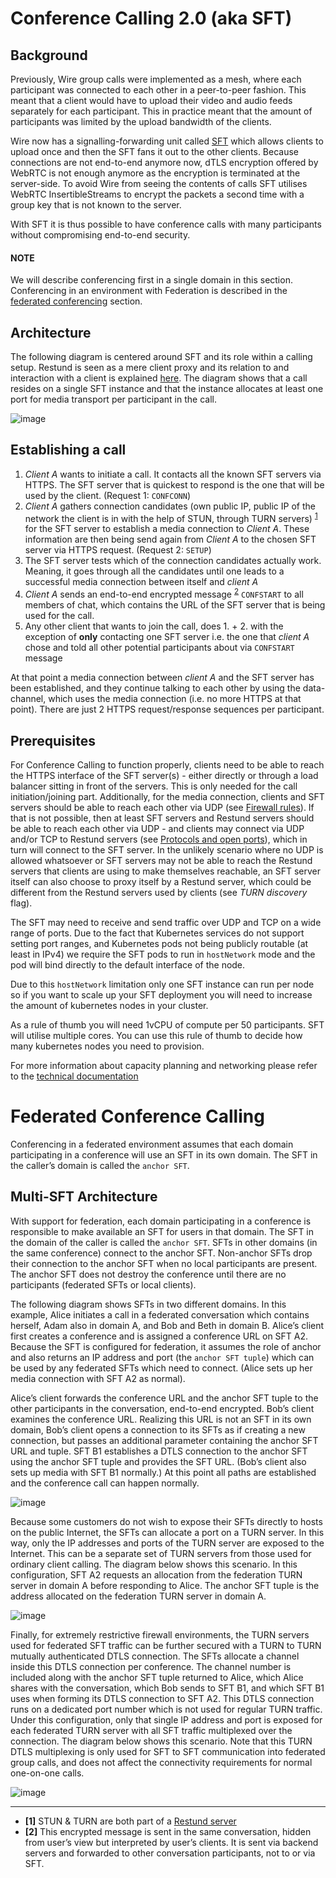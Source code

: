 <a id="understand-sft"></a>

# Conference Calling 2.0 (aka SFT)

## Background

Previously, Wire group calls were implemented as a mesh, where each participant was connected
to each other in a peer-to-peer fashion. This meant that a client would have to upload their
video and audio feeds separately for each participant. This in practice meant that the amount
of participants was limited by the upload bandwidth of the clients.

Wire now has a signalling-forwarding unit called [SFT](https://github.com/wireapp/wire-avs-service) which allows clients to upload once and
then the SFT fans it out to the other clients. Because connections are not end-to-end anymore now, dTLS encryption offered by WebRTC is not enough anymore as the encryption is terminated at the server-side. To avoid Wire from seeing the contents of calls SFT utilises WebRTC InsertibleStreams to encrypt the packets a second time with a group key that is not known to the server.

With SFT it is thus possible to have conference calls with many participants
without compromising end-to-end security.

#### NOTE
We will describe conferencing first in a single domain in this section.
Conferencing in an environment with Federation is described in the
[federated conferencing](#federated-sft) section.

## Architecture

The following diagram is centered around SFT and its role within a calling setup. Restund is seen
as a mere client proxy and its relation to and interaction with a client is explained
[here](restund.md#understand-restund). The diagram shows that a call resides on a single SFT instance
and that the instance allocates at least one port for media transport per participant in the call.

![image](understand/img/architecture-sft.png)

## Establishing a call

1. *Client A* wants to initiate a call. It contacts all the known SFT servers via HTTPS.
   The SFT server that is quickest to respond is the one that will be used by the client.
   (Request 1: `CONFCONN`)
2. *Client A* gathers connection candidates (own public IP, public IP of the network the
   client is in with the help of STUN, through TURN servers) <sup>[1](#footnote-1)</sup> for the SFT server to
   establish a media connection to *Client A*. These information are then being send again
   from *Client A* to the chosen SFT server via HTTPS request. (Request 2: `SETUP`)
3. The SFT server tests which of the connection candidates actually work. Meaning, it
   goes through all the candidates until one leads to a successful media connection
   between itself and *client A*
4. *Client A* sends an end-to-end encrypted message <sup>[2](#footnote-2)</sup> `CONFSTART` to all members of chat, which contains
   the URL of the SFT server that is being used for the call.
5. Any other client that wants to join the call, does 1. + 2. with the exception of **only**
   contacting one SFT server i.e. the one that *client A* chose and told all other
   potential participants about via `CONFSTART` message

At that point a media connection between *client A* and the SFT server has been established,
and they continue talking to each other by using the data-channel, which uses the media
connection (i.e. no more HTTPS at that point). There are just 2 HTTPS request/response
sequences per participant.

## Prerequisites

For Conference Calling to function properly, clients need to be able to reach the HTTPS interface
of the SFT server(s) - either directly or through a load balancer sitting in front of the servers.
This is only needed for the call initiation/joining part.
Additionally, for the media connection, clients and SFT servers should be able to reach each other
via UDP (see [Firewall rules](../how-to/install/sft.md#install-sft-firewall-rules)).
If that is not possible, then at least SFT servers and Restund servers should be able to reach each
other via UDP - and clients may connect via UDP and/or TCP to Restund servers
(see [Protocols and open ports](restund.md#understand-restund-protocal-and-ports)), which in
turn will connect to the SFT server.
In the unlikely scenario where no UDP is allowed whatsoever or SFT servers may not be able to reach
the Restund servers that clients are using to make themselves reachable, an SFT server itself can
also choose to proxy itself by a Restund server, which could be different from the Restund servers
used by clients (see *TURN discovery* flag).

The SFT may need to receive and send traffic over UDP and TCP on a wide range of ports.
Due to the fact that Kubernetes services do not support setting port ranges, and Kubernetes pods not being publicly routable (at least in IPv4) we require the SFT pods to run in `hostNetwork` mode and the pod will bind directly to the default interface of the node.

Due to this `hostNetwork` limitation only one SFT instance can run per node so if you want to scale up your SFT deployment you will need to increase the amount of kubernetes nodes in your cluster.

As a rule of thumb you will need 1vCPU of compute per 50 participants. SFT will utilise multiple cores. You can use this rule of thumb to decide how many kubernetes nodes you need to provision.

For more information about capacity planning and networking please refer to the [technical documentation](https://github.com/wireapp/wire-server/blob/eab0ce1ff335889bc5a187c51872dfd0e78cc22b/charts/sftd/README.md)

<a id="federated-sft"></a>

# Federated Conference Calling

Conferencing in a federated environment assumes that each domain participating in a
conference will use an SFT in its own domain. The SFT in the caller’s domain is called
the `anchor SFT`.

## Multi-SFT Architecture

With support for federation, each domain participating in a conference is responsible to
make available an SFT for users in that domain.  The SFT in the domain of the caller is
called the `anchor SFT`. SFTs in other domains (in the same conference) connect to the
anchor SFT.  Non-anchor SFTs drop their connection to the anchor SFT when no local
participants are present. The anchor SFT does not destroy the conference until there are
no participants (federated SFTs or local clients).

The following diagram shows SFTs in two different domains. In this example, Alice
initiates a call in a federated conversation which contains herself, Adam also in domain
A, and Bob and Beth in domain B. Alice’s client first creates a conference and is
assigned a conference URL on SFT A2. Because the SFT is configured for federation, it
assumes the role of anchor and also returns an IP address and port (the `anchor SFT tuple`)
which can be used by any federated SFTs which need to connect. (Alice sets up her media
connection with SFT A2 as normal).

Alice’s client forwards the conference URL and the anchor SFT tuple to the other
participants in the conversation, end-to-end encrypted.  Bob’s client examines the
conference URL. Realizing this URL is not an SFT in its own domain, Bob’s client opens
a connection to its SFTs as if creating a new connection, but passes an additional
parameter containing the anchor SFT URL and tuple. SFT B1 establishes a DTLS connection
to the anchor SFT using the anchor SFT tuple and provides the SFT URL. (Bob’s client
also sets up media with SFT B1 normally.)  At this point all paths are established
and the conference call can happen normally.

![image](understand/img/multi-sft-noturn.png)

Because some customers do not wish to expose their SFTs directly to hosts on the public
Internet, the SFTs can allocate a port on a TURN server. In this way, only the IP
addresses and ports of the TURN server are exposed to the Internet. This can be a separate
set of TURN servers from those used for ordinary client calling. The diagram below shows
this scenario.  In this configuration, SFT A2 requests an allocation from the federation
TURN server in domain A before responding to Alice. The anchor SFT tuple is the address
allocated on the federation TURN server in domain A.

![image](understand/img/multi-sft-turn.png)

Finally, for extremely restrictive firewall environments, the TURN servers used for
federated SFT traffic can be further secured with a TURN to TURN mutually
authenticated DTLS connection. The SFTs allocate a channel inside this DTLS connection
per conference.  The channel number is included along with the anchor SFT tuple
returned to Alice, which Alice shares with the conversation, which Bob sends to SFT B1,
and which SFT B1 uses when forming its DTLS connection to SFT A2. This DTLS connection
runs on a dedicated port number which is not used for regular TURN traffic. Under this
configuration, only that single IP address and port is exposed for each federated TURN
server with all SFT traffic multiplexed over the connection. The diagram below shows
this scenario.  Note that this TURN DTLS multiplexing is only used for SFT to SFT
communication into federated group calls, and does not affect the connectivity requirements for normal one-on-one
calls.

![image](understand/img/multi-sft-turn-dtls.png)

---
* <a id='footnote-1'>**[1]**</a> STUN & TURN are both part of a [Restund server](restund.md#understand-restund)
* <a id='footnote-2'>**[2]**</a> This encrypted message is sent in the same conversation, hidden from user’s view but interpreted by user’s clients. It is sent via backend servers and forwarded to other conversation participants, not to or via SFT.
